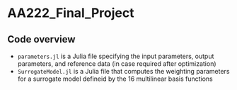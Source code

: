 # AA222_Final_Project

## Code overview
- `parameters.jl` is a Julia file specifying the input parameters, output parameters, and reference data (in case required after optimization)
- `SurrogateModel.jl` is a Julia file that computes the weighting parameters for a surrogate model defineid by the 16 multilinear basis functions
